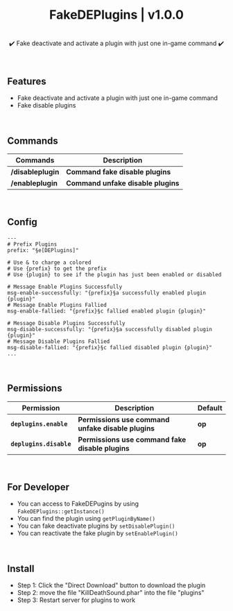 <div align="center">
<h1>FakeDEPlugins | v1.0.0<h1>
</div>
<p align="center">
✔️ Fake deactivate and activate a plugin with just one in-game command ✔️
</p>

<br>

## Features
- Fake deactivate and activate a plugin with just one in-game command
- Fake disable plugins

<br>
  
## Commands
| **Commands** | **Description** |
| --- | --- |
| **/disableplugin** | **Command fake disable plugins** |
| **/enableplugin** | **Command unfake disable plugins** |
  
<br>

## Config
```
---
# Prefix Plugins
prefix: "§e[DEPlugins]"

# Use & to charge a colored
# Use {prefix} to get the prefix
# Use {plugin} to see if the plugin has just been enabled or disabled

# Message Enable Plugins Successfully
msg-enable-successfully: "{prefix}§a successfully enabled plugin {plugin}"
# Message Enable Plugins Fallied
msg-enable-fallied: "{prefix}§c fallied enabled plugin {plugin}"

# Message Disable Plugins Successfully
msg-disable-successfully: "{prefix}§a successfully disabled plugin {plugin}"
# Message Disable Plugins Fallied
msg-disable-fallied: "{prefix}§c fallied disabled plugin {plugin}"
...
```

<br>
  
## Permissions
| **Permission** | **Description** | **Default** |
| --- | --- | --- |
| **`deplugins.enable`** | **Permissions use command unfake disable plugins** | **op** |
| **`deplugins.disable`** | **Permissions use command fake disable plugins** | **op** |

<br>

## For Developer
- You can access to FakeDEPugins by using `FakeDEPlugins::getInstance()`
- You can find the plugin using `getPluginByName()`
- You can fake deactivate plugins by `setDisablePlugin()`
- You can reactivate the fake plugin by `setEnablePlugin()`

<br>

## Install
- Step 1: Click the "Direct Download" button to download the plugin
- Step 2: move the file "KillDeathSound.phar" into the file "plugins"
- Step 3: Restart server for plugins to work
